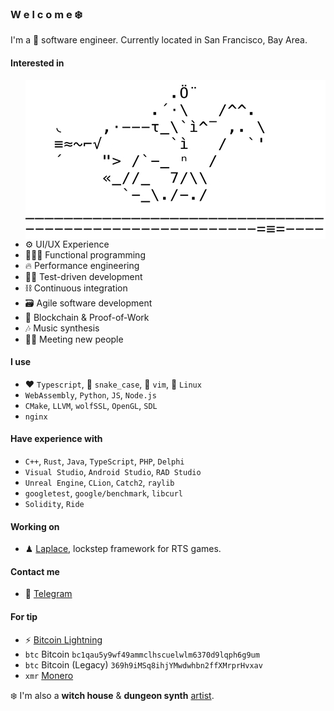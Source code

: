 ### W e l c o m e ❄️

I'm a 🏴 software engineer. Currently located in San Francisco, Bay Area.

#### Interested in

<img align="right" src="/horse_ascii.gif" />

- ⚙️ UI/UX Experience
- 👨🏻‍💻 Functional programming
- 🔥 Performance engineering
- 🤹🏻 Test-driven development
- ⛓ Continuous integration
- 🗃 Agile software development
- 💎 Blockchain & Proof-of-Work
- 🎶 Music synthesis
- 👋🏻 Meeting new people

#### I use
- ❤️ `Typescript`, 🐍 `snake_case`, 📝 `vim`, 🐧 `Linux`
- `WebAssembly`, `Python`, `JS`, `Node.js`
- `CMake`, `LLVM`, `wolfSSL`, `OpenGL`, `SDL`
- `nginx`

#### Have experience with
- `C++`, `Rust`, `Java`, `TypeScript`, `PHP`, `Delphi`
- `Visual Studio`, `Android Studio`, `RAD Studio`
- `Unreal Engine`, `CLion`, `Catch2`, `raylib`
- `googletest`, `google/benchmark`, `libcurl`
- `Solidity`, `Ride`

#### Working on
- ♟ [Laplace][laplace-link], lockstep framework for RTS games.

#### Contact me
- 📜 [Telegram][telegram-link]

#### For tip
- ⚡ [Bitcoin Lightning](/bitcoin_lightning)
- `btc` Bitcoin `bc1qau5y9wf49ammclhscuelwlm6370d9lqph6g9um`
- `btc` Bitcoin (Legacy) `369h9iMSq8ihjYMwdwhbn2ffXMrprHvxav`
- `xmr` [Monero](/monero)

❄️ I'm also a **witch house** & **dungeon synth** [artist][artist-link].

[pepe-link]:      /horse_ascii.gif
[laplace-link]:   https://github.com/automainint/laplace
[telegram-link]:  https://guattari.tech/contact
[matrix-link]:    https://matrix.to/#/@automainint:matrix.org
[discord-link]:   https://guattari.tech/discord
[artist-link]:    https://guattari.tech
